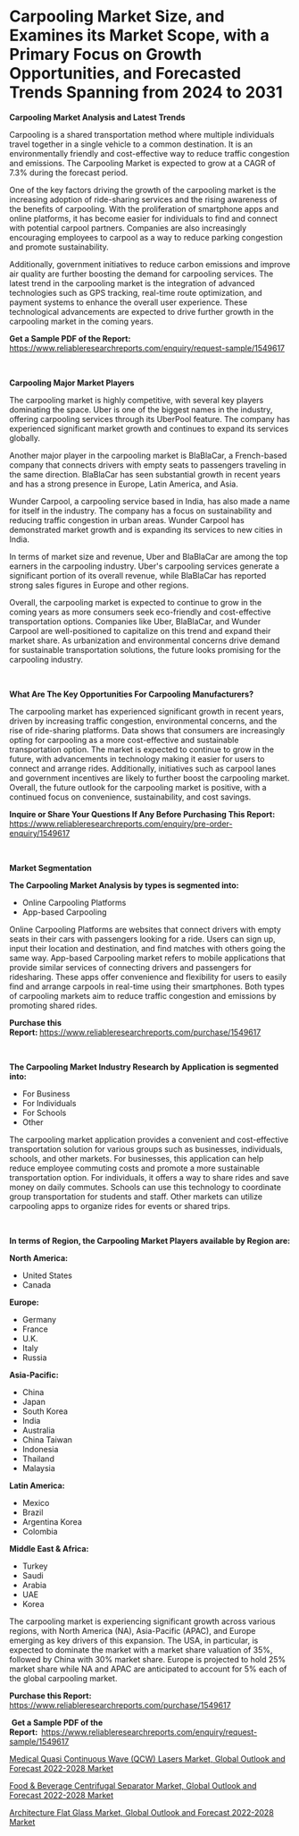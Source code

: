 <p><h1>Carpooling Market Size, and Examines its Market Scope, with a Primary Focus on Growth Opportunities, and Forecasted Trends Spanning from 2024 to 2031</h1></p><p><strong>Carpooling Market Analysis and Latest Trends</strong></p>
<p><p>Carpooling is a shared transportation method where multiple individuals travel together in a single vehicle to a common destination. It is an environmentally friendly and cost-effective way to reduce traffic congestion and emissions. The Carpooling Market is expected to grow at a CAGR of 7.3% during the forecast period. </p><p>One of the key factors driving the growth of the carpooling market is the increasing adoption of ride-sharing services and the rising awareness of the benefits of carpooling. With the proliferation of smartphone apps and online platforms, it has become easier for individuals to find and connect with potential carpool partners. Companies are also increasingly encouraging employees to carpool as a way to reduce parking congestion and promote sustainability.</p><p>Additionally, government initiatives to reduce carbon emissions and improve air quality are further boosting the demand for carpooling services. The latest trend in the carpooling market is the integration of advanced technologies such as GPS tracking, real-time route optimization, and payment systems to enhance the overall user experience. These technological advancements are expected to drive further growth in the carpooling market in the coming years.</p></p>
<p><strong>Get a Sample PDF of the Report:&nbsp;</strong> <a href="https://www.reliableresearchreports.com/enquiry/request-sample/1549617">https://www.reliableresearchreports.com/enquiry/request-sample/1549617</a></p>
<p>&nbsp;</p>
<p><strong>Carpooling Major Market Players</strong></p>
<p><p>The carpooling market is highly competitive, with several key players dominating the space. Uber is one of the biggest names in the industry, offering carpooling services through its UberPool feature. The company has experienced significant market growth and continues to expand its services globally.</p><p>Another major player in the carpooling market is BlaBlaCar, a French-based company that connects drivers with empty seats to passengers traveling in the same direction. BlaBlaCar has seen substantial growth in recent years and has a strong presence in Europe, Latin America, and Asia.</p><p>Wunder Carpool, a carpooling service based in India, has also made a name for itself in the industry. The company has a focus on sustainability and reducing traffic congestion in urban areas. Wunder Carpool has demonstrated market growth and is expanding its services to new cities in India.</p><p>In terms of market size and revenue, Uber and BlaBlaCar are among the top earners in the carpooling industry. Uber's carpooling services generate a significant portion of its overall revenue, while BlaBlaCar has reported strong sales figures in Europe and other regions.</p><p>Overall, the carpooling market is expected to continue to grow in the coming years as more consumers seek eco-friendly and cost-effective transportation options. Companies like Uber, BlaBlaCar, and Wunder Carpool are well-positioned to capitalize on this trend and expand their market share. As urbanization and environmental concerns drive demand for sustainable transportation solutions, the future looks promising for the carpooling industry.</p></p>
<p>&nbsp;</p>
<p><strong>What Are The Key Opportunities For Carpooling Manufacturers?</strong></p>
<p><p>The carpooling market has experienced significant growth in recent years, driven by increasing traffic congestion, environmental concerns, and the rise of ride-sharing platforms. Data shows that consumers are increasingly opting for carpooling as a more cost-effective and sustainable transportation option. The market is expected to continue to grow in the future, with advancements in technology making it easier for users to connect and arrange rides. Additionally, initiatives such as carpool lanes and government incentives are likely to further boost the carpooling market. Overall, the future outlook for the carpooling market is positive, with a continued focus on convenience, sustainability, and cost savings.</p></p>
<p><strong>Inquire or Share Your Questions If Any Before Purchasing This Report:</strong> <a href="https://www.reliableresearchreports.com/enquiry/pre-order-enquiry/1549617">https://www.reliableresearchreports.com/enquiry/pre-order-enquiry/1549617</a></p>
<p>&nbsp;</p>
<p><strong>Market Segmentation</strong></p>
<p><strong>The Carpooling Market Analysis by types is segmented into:</strong></p>
<p><ul><li>Online Carpooling Platforms</li><li>App-based Carpooling</li></ul></p>
<p><p>Online Carpooling Platforms are websites that connect drivers with empty seats in their cars with passengers looking for a ride. Users can sign up, input their location and destination, and find matches with others going the same way. App-based Carpooling market refers to mobile applications that provide similar services of connecting drivers and passengers for ridesharing. These apps offer convenience and flexibility for users to easily find and arrange carpools in real-time using their smartphones. Both types of carpooling markets aim to reduce traffic congestion and emissions by promoting shared rides.</p></p>
<p><strong>Purchase this Report:&nbsp;</strong><a href="https://www.reliableresearchreports.com/purchase/1549617">https://www.reliableresearchreports.com/purchase/1549617</a></p>
<p>&nbsp;</p>
<p><strong>The Carpooling Market Industry Research by Application is segmented into:</strong></p>
<p><ul><li>For Business</li><li>For Individuals</li><li>For Schools</li><li>Other</li></ul></p>
<p><p>The carpooling market application provides a convenient and cost-effective transportation solution for various groups such as businesses, individuals, schools, and other markets. For businesses, this application can help reduce employee commuting costs and promote a more sustainable transportation option. For individuals, it offers a way to share rides and save money on daily commutes. Schools can use this technology to coordinate group transportation for students and staff. Other markets can utilize carpooling apps to organize rides for events or shared trips.</p></p>
<p>&nbsp;</p>
<p><strong>In terms of Region, the Carpooling Market Players available by Region are:</strong></p>
<p>
    <p> <strong> North America: </strong>
        <ul>
            <li>United States</li>
            <li>Canada</li>
        </ul>
        </p> 
    <p> <strong> Europe: </strong>
        <ul>
            <li>Germany</li>
            <li>France</li>
            <li>U.K.</li>
            <li>Italy</li>
            <li>Russia</li>
        </ul>
        </p> 
    <p> <strong> Asia-Pacific: </strong>
        <ul>
            <li>China</li>
            <li>Japan</li>
            <li>South Korea</li>
            <li>India</li>
            <li>Australia</li>
            <li>China Taiwan</li>
            <li>Indonesia</li>
            <li>Thailand</li>
            <li>Malaysia</li>
        </ul>
        </p> 
    <p> <strong> Latin America: </strong>
        <ul>
            <li>Mexico</li>
            <li>Brazil</li>
            <li>Argentina Korea</li>
            <li>Colombia</li>
        </ul>
        </p> 
    <p> <strong> Middle East & Africa: </strong>
        <ul>
            <li>Turkey</li>
            <li>Saudi</li>
            <li>Arabia</li>
            <li>UAE</li>
            <li>Korea</li>
        </ul>
    </p>
    </p>
<p><p>The carpooling market is experiencing significant growth across various regions, with North America (NA), Asia-Pacific (APAC), and Europe emerging as key drivers of this expansion. The USA, in particular, is expected to dominate the market with a market share valuation of 35%, followed by China with 30% market share. Europe is projected to hold 25% market share while NA and APAC are anticipated to account for 5% each of the global carpooling market.</p></p>
<p><strong>Purchase this Report: </strong><a href="https://www.reliableresearchreports.com/purchase/1549617">https://www.reliableresearchreports.com/purchase/1549617</a></p>
<p>&nbsp;<strong>Get a Sample PDF of the Report:&nbsp;&nbsp;</strong><a href="https://www.reliableresearchreports.com/enquiry/request-sample/1549617">https://www.reliableresearchreports.com/enquiry/request-sample/1549617</a></p>
<p><strong></strong></p>
<p><p><a href="https://view.publitas.com/reportprime-1/medical-quasi-continuous-wave-qcw-lasers-market-global-outlook-and-forecast-2022-2028-market-size-market-share-and-global-market-analysis-report-2023-2030/">Medical Quasi Continuous Wave (QCW) Lasers Market, Global Outlook and Forecast 2022-2028 Market</a></p><p><a href="https://view.publitas.com/reportprime-1/food-beverage-centrifugal-separator-market-global-outlook-and-forecast-2022-2028-market-size-market-share-and-global-market-analysis-report-2023-2030/">Food & Beverage Centrifugal Separator Market, Global Outlook and Forecast 2022-2028 Market</a></p><p><a href="https://view.publitas.com/reportprime-1/architecture-flat-glass-market-global-outlook-and-forecast-2022-2028-market-size-growth-and-forecast-from-2023-2030/">Architecture Flat Glass Market, Global Outlook and Forecast 2022-2028 Market</a></p></p>